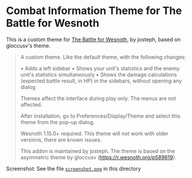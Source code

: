 Combat Information Theme for The Battle for Wesnoth
===================================================

This is a custom theme for [The Battle for Wesnoth](https://www.wesnoth.org/), by josteph, based on gloccusv's theme.

> A custom theme. Like the default theme, with the following changes:
> 
> • Adds a left sidebar
> • Shows your unit's statistics and the enemy unit's statistics simultaneously
> • Shows the damage calculations (expected battle result, in HP) in the sidebars, without opening any dialog
> 
> Themes affect the interface during play only. The menus are not affected.
> 
> After installation, go to Preferences/Display/Theme and select this theme from the pop-up dialog.
> 
> Wesnoth 1.15.0+ required. This theme will not work with older versions, there are known issues.
>
> This addon is maintained by josteph. The theme is based on the asymmetric theme by gloccusv (https://r.wesnoth.org/p589619).

Screenshot: See the file [`screenshot.png`][screenshot] in this directory

[screenshot]: https://github.com/jostephd/combat-info-theme/blob/screenshot.png

